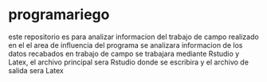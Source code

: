 # programariego
este repositorio es para analizar informacion del trabajo de campo realizado en el el area de influencia del programa
se analizara informacion de los datos recabados en trabajo de campo
se trabajara mediante Rstudio y Latex, el archivo principal sera Rstudio donde se escribira y el archivo de salida sera Latex

